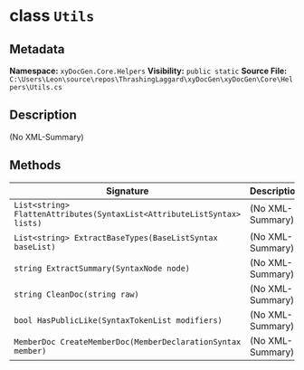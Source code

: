 # class `Utils`

## Metadata
**Namespace:** `xyDocGen.Core.Helpers`
**Visibility:** `public static`
**Source File:** `C:\Users\Leon\source\repos\ThrashingLaggard\xyDocGen\xyDocGen\Core\Helpers\Utils.cs`

## Description
(No XML-Summary)

## Methods

| Signature | Description |
|----------|--------------|
| `List<string> FlattenAttributes(SyntaxList<AttributeListSyntax> lists)` | (No XML-Summary) |
| `List<string> ExtractBaseTypes(BaseListSyntax baseList)` | (No XML-Summary) |
| `string ExtractSummary(SyntaxNode node)` | (No XML-Summary) |
| `string CleanDoc(string raw)` | (No XML-Summary) |
| `bool HasPublicLike(SyntaxTokenList modifiers)` | (No XML-Summary) |
| `MemberDoc CreateMemberDoc(MemberDeclarationSyntax member)` | (No XML-Summary) |
